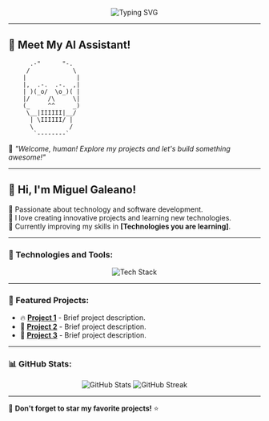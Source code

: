 <p align="center">
  <img src="https://readme-typing-svg.demolab.com/?lines=Welcome+to+my+profile!;Explore+my+repositories!;I+am+Miguel+Galeano+and+statesman!&font=Fira%20Code&center=true&width=500&height=50&duration=4000&pause=1000" alt="Typing SVG">
</p>

---

## 🤖 Meet My AI Assistant!
```
      .-"      "-.
     /            \
    |              |
    |,  .-.  .-.  ,|
    | )(_o/  \o_)( |
    |/     /\     \|
    (_     ^^     _)
     \__|IIIIII|__/
      | \IIIIII/ |
      \          /
       `--------`
```
👾 *"Welcome, human! Explore my projects and let's build something awesome!"*

---

## 👋 Hi, I'm Miguel Galeano!

🔹 Passionate about technology and software development.  
🔹 I love creating innovative projects and learning new technologies.  
🔹 Currently improving my skills in **[Technologies you are learning]**.  

---

### 🚀 Technologies and Tools:
<p align="center">
  <img src="https://skillicons.dev/icons?i=html,python" alt="Tech Stack" />
</p>

---

### 📌 Featured Projects:
- 🔥 **[Project 1](#)** - Brief project description.
- 🚀 **[Project 2](#)** - Brief project description.
- 🌟 **[Project 3](#)** - Brief project description.

---

### 📊 GitHub Stats:
<p align="center">
  <img src="https://github-readme-stats.vercel.app/api?username=TuUsuario&show_icons=true&theme=radical" alt="GitHub Stats" />
  <img src="https://github-readme-streak-stats.herokuapp.com/?user=TuUsuario&theme=radical" alt="GitHub Streak" />
</p>

---

🌟 **Don't forget to star my favorite projects!** ⭐
